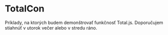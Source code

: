 # TotalCon

Príklady, na ktorých budem demonštrovať funkčnosť Total.js. Doporučujem stiahnúť v utorok večer alebo v stredu ráno.